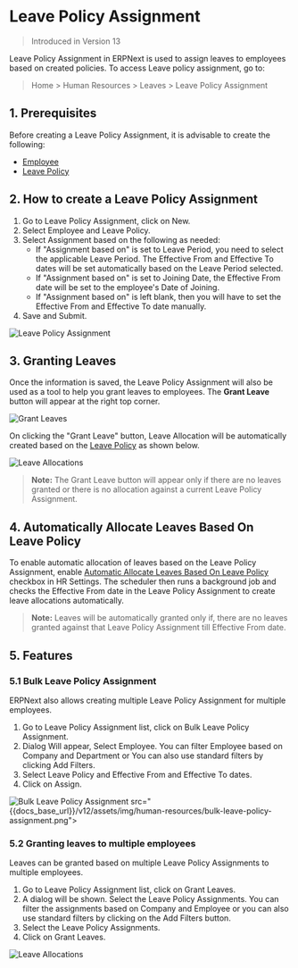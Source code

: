 # Leave Policy Assignment

> Introduced in Version 13

Leave Policy Assignment in ERPNext is used to assign leaves to employees based on created policies. To access Leave policy assignment, go to:

> Home > Human Resources > Leaves > Leave Policy Assignment

## 1. Prerequisites

Before creating a Leave Policy Assignment, it is advisable to create the following:

* [Employee](/docs/v12/user/manual/en/human-resources/employee)
* [Leave Policy](/docs/v12/user/manual/en/human-resources/leave-policy)

## 2. How to create a Leave Policy Assignment

1. Go to Leave Policy Assignment, click on New.
1. Select Employee and Leave Policy.
1. Select Assignment based on the following as needed:
    * If "Assignment based on" is set to Leave Period, you need to select the applicable Leave Period. The Effective From and Effective To dates will be set automatically based on the Leave Period selected.
    * If "Assignment based on" is set to Joining Date, the Effective From date will be set to the employee's Date of Joining.
    * If "Assignment based on" is left blank, then you will have to set the Effective From and Effective To date manually.
1. Save and Submit.

<img class="screenshot" alt="Leave Policy Assignment"
	src="{{docs_base_url}}/v12/assets/img/human-resources/leave-policy-assignment.png">

## 3. Granting Leaves

Once the information is saved, the Leave Policy Assignment will also be used as a tool to help you grant leaves to employees. The **Grant Leave** button will appear at the right top corner.


<img class="screenshot" alt="Grant Leaves"
	src="{{docs_base_url}}/v12/assets/img/human-resources/leave-policy-assignment-grant-leave.png">

On clicking the "Grant Leave" button, Leave Allocation will be automatically created based on the [Leave Policy](/docs/v12/user/manual/en/human-resources/leave-policy) as shown below.

<img class="screenshot" alt="Leave Allocations"
	src="{{docs_base_url}}/v12/assets/img/human-resources/granted-leaves.png">

>**Note:** The Grant Leave button will appear only if there are no leaves granted or there is no allocation against a current Leave Policy Assignment.

## 4. Automatically Allocate Leaves Based On Leave Policy

To enable automatic allocation of leaves based on the Leave Policy Assignment, enable [Automatic Allocate Leaves Based On Leave Policy ](/docs/v12/user/manual/en/human-resources/hr-settings#37-automatic-allocate-leaves-based-on-leave-policy) checkbox in HR Settings. The scheduler then runs a background job and checks the Effective From date in the Leave Policy Assignment to create leave allocations automatically.

>**Note:** Leaves will be automatically granted only if, there are no leaves granted against that Leave Policy Assignment till Effective From date.

## 5. Features
### 5.1 Bulk Leave Policy Assignment

ERPNext also allows creating multiple Leave Policy Assignment for multiple employees.

1. Go to Leave Policy Assignment list, click on Bulk Leave Policy Assignment.
1. Dialog Will appear, Select Employee. You can filter Employee based on Company and Department or You can also use standard filters by clicking Add Filters.
1. Select Leave Policy and Effective From and Effective To dates.
1. Click on Assign.

<img class="screenshot" alt="Bulk Leave Policy Assignment" src="{{docs_base_url}}/v12/assets/img/human-resources/bulk-leave-policy-assignment.png">
	src="{{docs_base_url}}/v12/assets/img/human-resources/bulk-leave-policy-assignment.png">

### 5.2 Granting leaves to multiple employees

Leaves can be granted based on multiple Leave Policy Assignments to multiple employees.

1. Go to Leave Policy Assignment list, click on Grant Leaves.
1. A dialog will be shown. Select the Leave Policy Assignments. You can filter the assignments based on Company and Employee or you can also use standard filters by clicking on the Add Filters button.
1. Select the Leave Policy Assignments.
1. Click on Grant Leaves.

<img class="screenshot" alt="Leave Allocations"
	src="{{docs_base_url}}/v12/assets/img/human-resources/granting-leave-to-multiple-employee.png">
